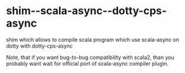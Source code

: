 # shim--scala-async--dotty-cps-async

shim which allows to compile scala program which use scala-async on dotty with dotty-cps-async

Note, that if you want bug-to-bug compatibility with scala2, than you probably want wait for official port of scala-async compiler plugin.

